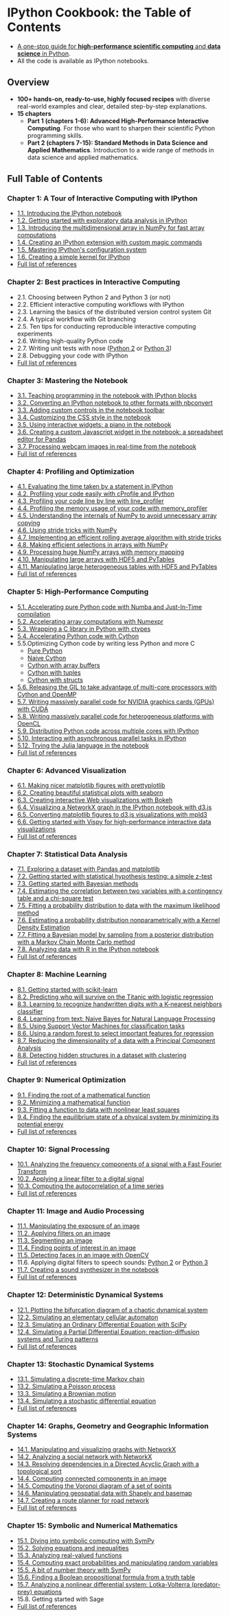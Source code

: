 # IPython Cookbook: the Table of Contents

* [A one-stop guide for **high-performance scientific computing** and **data science** in Python](http://ipython-books.github.io/).
* All the code is available as IPython notebooks.

## Overview

* **100+ hands-on, ready-to-use, highly focused recipes** with diverse real-world examples and clear, detailed step-by-step explanations.
* **15 chapters**
    * **Part 1 (chapters 1-6): Advanced High-Performance Interactive Computing**. For those who want to sharpen their scientific Python programming skills.
    * **Part 2 (chapters 7-15): Standard Methods in Data Science and Applied Mathematics**. Introduction to a wide range of methods in data science and applied mathematics.
    
    
## Full Table of Contents

### Chapter 1: A Tour of Interactive Computing with IPython

* [1.1. Introducing the IPython notebook](http://nbviewer.ipython.org/github/ipython-books/cookbook-code/blob/master/notebooks/chapter01_basic/01_notebook.ipynb)
* [1.2. Getting started with exploratory data analysis in IPython](http://nbviewer.ipython.org/github/ipython-books/cookbook-code/blob/master/notebooks/chapter01_basic/02_pandas.ipynb)
* [1.3. Introducing the multidimensional array in NumPy for fast array computations](http://nbviewer.ipython.org/github/ipython-books/cookbook-code/blob/master/notebooks/chapter01_basic/03_numpy.ipynb)
* [1.4. Creating an IPython extension with custom magic commands](http://nbviewer.ipython.org/github/ipython-books/cookbook-code/blob/master/notebooks/chapter01_basic/04_magic.ipynb)
* [1.5. Mastering IPython's configuration system](http://nbviewer.ipython.org/github/ipython-books/cookbook-code/blob/master/notebooks/chapter01_basic/05_config.ipynb)
* [1.6. Creating a simple kernel for IPython](http://nbviewer.ipython.org/github/ipython-books/cookbook-code/blob/master/notebooks/chapter01_basic/06_kernel.ipynb)
* [Full list of references](https://github.com/ipython-books/cookbook-code/blob/master/references/chapter01_intro.md)


### Chapter 2: Best practices in Interactive Computing

* 2.1. Choosing between Python 2 and Python 3 (or not)
* 2.2. Efficient interactive computing workflows with IPython
* 2.3. Learning the basics of the distributed version control system Git
* 2.4. A typical workflow with Git branching
* 2.5. Ten tips for conducting reproducible interactive computing experiments
* 2.6. Writing high-quality Python code
* 2.7. Writing unit tests with nose ([Python 2](http://nbviewer.ipython.org/github/ipython-books/cookbook-code/blob/master/notebooks/chapter02_best_practices/07_unittests_py2.ipynb) or [Python 3](http://nbviewer.ipython.org/github/ipython-books/cookbook-code/blob/master/notebooks/chapter02_best_practices/07_unittests.ipynb))
* 2.8. Debugging your code with IPython
* [Full list of references](https://github.com/ipython-books/cookbook-code/blob/master/references/chapter02_best_practices.md)


### Chapter 3: Mastering the Notebook

* [3.1. Teaching programming in the notebook with IPython blocks](http://nbviewer.ipython.org/github/ipython-books/cookbook-code/blob/master/notebooks/chapter03_notebook/01_blocks.ipynb)
* [3.2. Converting an IPython notebook to other formats with nbconvert](http://nbviewer.ipython.org/github/ipython-books/cookbook-code/blob/master/notebooks/chapter03_notebook/02_nbformat.ipynb)
* [3.3. Adding custom controls in the notebook toolbar](http://nbviewer.ipython.org/github/ipython-books/cookbook-code/blob/master/notebooks/chapter03_notebook/03_controls.ipynb)
* [3.4. Customizing the CSS style in the notebook](http://nbviewer.ipython.org/github/ipython-books/cookbook-code/blob/master/notebooks/chapter03_notebook/04_css.ipynb)
* [3.5. Using interactive widgets: a piano in the notebook](http://nbviewer.ipython.org/github/ipython-books/cookbook-code/blob/master/notebooks/chapter03_notebook/05_basic_widgets.ipynb)
* [3.6. Creating a custom Javascript widget in the notebook: a spreadsheet editor for Pandas](http://nbviewer.ipython.org/github/ipython-books/cookbook-code/blob/master/notebooks/chapter03_notebook/06_widgets.ipynb)
* [3.7. Processing webcam images in real-time from the notebook](http://nbviewer.ipython.org/github/ipython-books/cookbook-code/blob/master/notebooks/chapter03_notebook/07_webcam.ipynb)
* [Full list of references](https://github.com/ipython-books/cookbook-code/blob/master/references/chapter03_notebook.md)


### Chapter 4: Profiling and Optimization

* [4.1. Evaluating the time taken by a statement in IPython](http://nbviewer.ipython.org/github/ipython-books/cookbook-code/blob/master/notebooks/chapter04_optimization/01_timeit.ipynb)
* [4.2. Profiling your code easily with cProfile and IPython](http://nbviewer.ipython.org/github/ipython-books/cookbook-code/blob/master/notebooks/chapter04_optimization/02_profile.ipynb)
* [4.3. Profiling your code line by line with line_profiler](http://nbviewer.ipython.org/github/ipython-books/cookbook-code/blob/master/notebooks/chapter04_optimization/03_linebyline.ipynb)
* [4.4. Profiling the memory usage of your code with memory_profiler](http://nbviewer.ipython.org/github/ipython-books/cookbook-code/blob/master/notebooks/chapter04_optimization/04_memprof.ipynb)
* [4.5. Understanding the internals of NumPy to avoid unnecessary array copying](http://nbviewer.ipython.org/github/ipython-books/cookbook-code/blob/master/notebooks/chapter04_optimization/05_array_copies.ipynb)
* [4.6. Using stride tricks with NumPy](http://nbviewer.ipython.org/github/ipython-books/cookbook-code/blob/master/notebooks/chapter04_optimization/06_stride_tricks.ipynb)
* [4.7. Implementing an efficient rolling average algorithm with stride tricks](http://nbviewer.ipython.org/github/ipython-books/cookbook-code/blob/master/notebooks/chapter04_optimization/07_rolling_average.ipynb)
* [4.8. Making efficient selections in arrays with NumPy](http://nbviewer.ipython.org/github/ipython-books/cookbook-code/blob/master/notebooks/chapter04_optimization/08_efficient_selections.ipynb)
* [4.9. Processing huge NumPy arrays with memory mapping](http://nbviewer.ipython.org/github/ipython-books/cookbook-code/blob/master/notebooks/chapter04_optimization/09_memmap.ipynb)
* [4.10. Manipulating large arrays with HDF5 and PyTables](http://nbviewer.ipython.org/github/ipython-books/cookbook-code/blob/master/notebooks/chapter04_optimization/10_hdf5_array.ipynb)
* [4.11. Manipulating large heterogeneous tables with HDF5 and PyTables](http://nbviewer.ipython.org/github/ipython-books/cookbook-code/blob/master/notebooks/chapter04_optimization/11_hdf5_table.ipynb)
* [Full list of references](https://github.com/ipython-books/cookbook-code/blob/master/references/chapter04_optimization.md)


### Chapter 5: High-Performance Computing

* [5.1. Accelerating pure Python code with Numba and Just-In-Time compilation](http://nbviewer.ipython.org/github/ipython-books/cookbook-code/blob/master/notebooks/chapter05_hpc/01_numba.ipynb)
* [5.2. Accelerating array computations with Numexpr](http://nbviewer.ipython.org/github/ipython-books/cookbook-code/blob/master/notebooks/chapter05_hpc/02_numexpr.ipynb)
* [5.3. Wrapping a C library in Python with ctypes](http://nbviewer.ipython.org/github/ipython-books/cookbook-code/blob/master/notebooks/chapter05_hpc/03_ctypes.ipynb)
* [5.4. Accelerating Python code with Cython](http://nbviewer.ipython.org/github/ipython-books/cookbook-code/blob/master/notebooks/chapter05_hpc/04_cython.ipynb)
* 5.5.Optimizing Cython code by writing less Python and more C
    * [Pure Python](http://nbviewer.ipython.org/github/ipython-books/cookbook-code/blob/master/notebooks/chapter05_hpc/05_ray_1.ipynb)
    * [Naive Cython](http://nbviewer.ipython.org/github/ipython-books/cookbook-code/blob/master/notebooks/chapter05_hpc/05_ray_2.ipynb)
    * [Cython with array buffers](http://nbviewer.ipython.org/github/ipython-books/cookbook-code/blob/master/notebooks/chapter05_hpc/05_ray_3.ipynb)
    * [Cython with tuples](http://nbviewer.ipython.org/github/ipython-books/cookbook-code/blob/master/notebooks/chapter05_hpc/05_ray_4.ipynb)
    * [Cython with structs](http://nbviewer.ipython.org/github/ipython-books/cookbook-code/blob/master/notebooks/chapter05_hpc/05_ray_5.ipynb)
* [5.6. Releasing the GIL to take advantage of multi-core processors with Cython and OpenMP](http://nbviewer.ipython.org/github/ipython-books/cookbook-code/blob/master/notebooks/chapter05_hpc/06_openmp.ipynb)
* [5.7. Writing massively parallel code for NVIDIA graphics cards (GPUs) with CUDA](http://nbviewer.ipython.org/github/ipython-books/cookbook-code/blob/master/notebooks/chapter05_hpc/07_cuda.ipynb)
* [5.8. Writing massively parallel code for heterogeneous platforms with OpenCL](http://nbviewer.ipython.org/github/ipython-books/cookbook-code/blob/master/notebooks/chapter05_hpc/08_opencl.ipynb)
* [5.9. Distributing Python code across multiple cores with IPython](http://nbviewer.ipython.org/github/ipython-books/cookbook-code/blob/master/notebooks/chapter05_hpc/09_ipyparallel.ipynb)
* [5.10. Interacting with asynchronous parallel tasks in IPython](http://nbviewer.ipython.org/github/ipython-books/cookbook-code/blob/master/notebooks/chapter05_hpc/10_async.ipynb)
* [5.12. Trying the Julia language in the notebook](http://nbviewer.ipython.org/github/ipython-books/cookbook-code/blob/master/notebooks/chapter05_hpc/12_julia.ipynb)
* [Full list of references](https://github.com/ipython-books/cookbook-code/blob/master/references/chapter05_hpc.md)



### Chapter 6: Advanced Visualization

* [6.1. Making nicer matplotlib figures with prettyplotlib](http://nbviewer.ipython.org/github/ipython-books/cookbook-code/blob/master/notebooks/chapter06_viz/01_prettyplotlib.ipynb)
* [6.2. Creating beautiful statistical plots with seaborn](http://nbviewer.ipython.org/github/ipython-books/cookbook-code/blob/master/notebooks/chapter06_viz/02_seaborn.ipynb)
* [6.3. Creating interactive Web visualizations with Bokeh](http://nbviewer.ipython.org/github/ipython-books/cookbook-code/blob/master/notebooks/chapter06_viz/03_bokeh.ipynb)
* [6.4. Visualizing a NetworkX graph in the IPython notebook with d3.js](http://nbviewer.ipython.org/github/ipython-books/cookbook-code/blob/master/notebooks/chapter06_viz/04_d3.ipynb)
* [6.5. Converting matplotlib figures to d3.js visualizations with mpld3](http://nbviewer.ipython.org/github/ipython-books/cookbook-code/blob/master/notebooks/chapter06_viz/05_mpld3.ipynb)
* [6.6. Getting started with Vispy for high-performance interactive data visualizations](http://nbviewer.ipython.org/github/ipython-books/cookbook-code/blob/master/notebooks/chapter06_viz/06_vispy.ipynb)
* [Full list of references](https://github.com/ipython-books/cookbook-code/blob/master/references/chapter06_viz.md)


### Chapter 7: Statistical Data Analysis

* [7.1. Exploring a dataset with Pandas and matplotlib](http://nbviewer.ipython.org/github/ipython-books/cookbook-code/blob/master/notebooks/chapter07_stats/01_pandas.ipynb)
* [7.2. Getting started with statistical hypothesis testing: a simple z-test](http://nbviewer.ipython.org/github/ipython-books/cookbook-code/blob/master/notebooks/chapter07_stats/02_z_test.ipynb)
* [7.3. Getting started with Bayesian methods](http://nbviewer.ipython.org/github/ipython-books/cookbook-code/blob/master/notebooks/chapter07_stats/03_bayesian.ipynb)
* [7.4. Estimating the correlation between two variables with a contingency table and a chi-square test](http://nbviewer.ipython.org/github/ipython-books/cookbook-code/blob/master/notebooks/chapter07_stats/04_correlation.ipynb)
* [7.5. Fitting a probability distribution to data with the maximum likelihood method](http://nbviewer.ipython.org/github/ipython-books/cookbook-code/blob/master/notebooks/chapter07_stats/05_mlfit.ipynb)
* [7.6. Estimating a probability distribution nonparametrically with a Kernel Density Estimation](http://nbviewer.ipython.org/github/ipython-books/cookbook-code/blob/master/notebooks/chapter07_stats/06_kde.ipynb)
* [7.7. Fitting a Bayesian model by sampling from a posterior distribution with a Markov Chain Monte Carlo method](http://nbviewer.ipython.org/github/ipython-books/cookbook-code/blob/master/notebooks/chapter07_stats/07_pymc.ipynb)
* [7.8. Analyzing data with R in the IPython notebook](http://nbviewer.ipython.org/github/ipython-books/cookbook-code/blob/master/notebooks/chapter07_stats/08_r.ipynb)
* [Full list of references](https://github.com/ipython-books/cookbook-code/blob/master/references/chapter07_stats.md)


### Chapter 8: Machine Learning


* [8.1. Getting started with scikit-learn](http://nbviewer.ipython.org/github/ipython-books/cookbook-code/blob/master/notebooks/chapter08_ml/01_scikit.ipynb)
* [8.2. Predicting who will survive on the Titanic with logistic regression](http://nbviewer.ipython.org/github/ipython-books/cookbook-code/blob/master/notebooks/chapter08_ml/02_titanic.ipynb)
* [8.3. Learning to recognize handwritten digits with a K-nearest neighbors classifier](http://nbviewer.ipython.org/github/ipython-books/cookbook-code/blob/master/notebooks/chapter08_ml/03_digits.ipynb)
* [8.4. Learning from text: Naive Bayes for Natural Language Processing](http://nbviewer.ipython.org/github/ipython-books/cookbook-code/blob/master/notebooks/chapter08_ml/04_text.ipynb)
* [8.5. Using Support Vector Machines for classification tasks](http://nbviewer.ipython.org/github/ipython-books/cookbook-code/blob/master/notebooks/chapter08_ml/05_svm.ipynb)
* [8.6. Using a random forest to select important features for regression](http://nbviewer.ipython.org/github/ipython-books/cookbook-code/blob/master/notebooks/chapter08_ml/06_random_forest.ipynb)
* [8.7. Reducing the dimensionality of a data with a Principal Component Analysis](http://nbviewer.ipython.org/github/ipython-books/cookbook-code/blob/master/notebooks/chapter08_ml/07_pca.ipynb)
* [8.8. Detecting hidden structures in a dataset with clustering](http://nbviewer.ipython.org/github/ipython-books/cookbook-code/blob/master/notebooks/chapter08_ml/08_clustering.ipynb)
* [Full list of references](https://github.com/ipython-books/cookbook-code/blob/master/references/chapter08_ml.md)



### Chapter 9: Numerical Optimization

* [9.1. Finding the root of a mathematical function](http://nbviewer.ipython.org/github/ipython-books/cookbook-code/blob/master/notebooks/chapter09_numoptim/01_root.ipynb)
* [9.2. Minimizing a mathematical function](http://nbviewer.ipython.org/github/ipython-books/cookbook-code/blob/master/notebooks/chapter09_numoptim/02_minimize.ipynb)
* [9.3. Fitting a function to data with nonlinear least squares](http://nbviewer.ipython.org/github/ipython-books/cookbook-code/blob/master/notebooks/chapter09_numoptim/03_curvefitting.ipynb)
* [9.4. Finding the equilibrium state of a physical system by minimizing its potential energy](http://nbviewer.ipython.org/github/ipython-books/cookbook-code/blob/master/notebooks/chapter09_numoptim/04_energy.ipynb)
* [Full list of references](https://github.com/ipython-books/cookbook-code/blob/master/references/chapter09_numopt.md)


### Chapter 10: Signal Processing

* [10.1. Analyzing the frequency components of a signal with a Fast Fourier Transform](http://nbviewer.ipython.org/github/ipython-books/cookbook-code/blob/master/notebooks/chapter10_signal/01_fourier.ipynb)
* [10.2. Applying a linear filter to a digital signal](http://nbviewer.ipython.org/github/ipython-books/cookbook-code/blob/master/notebooks/chapter10_signal/02_filter.ipynb)
* [10.3. Computing the autocorrelation of a time series](http://nbviewer.ipython.org/github/ipython-books/cookbook-code/blob/master/notebooks/chapter10_signal/03_autocorrelation.ipynb)
* [Full list of references](https://github.com/ipython-books/cookbook-code/blob/master/references/chapter10_signal.md)


### Chapter 11: Image and Audio Processing

* [11.1. Manipulating the exposure of an image](http://nbviewer.ipython.org/github/ipython-books/cookbook-code/blob/master/notebooks/chapter11_image/01_exposure.ipynb)
* [11.2. Applying filters on an image](http://nbviewer.ipython.org/github/ipython-books/cookbook-code/blob/master/notebooks/chapter11_image/02_filters.ipynb)
* [11.3. Segmenting an image](http://nbviewer.ipython.org/github/ipython-books/cookbook-code/blob/master/notebooks/chapter11_image/03_segmentation.ipynb)
* [11.4. Finding points of interest in an image](http://nbviewer.ipython.org/github/ipython-books/cookbook-code/blob/master/notebooks/chapter11_image/04_interest.ipynb)
* [11.5. Detecting faces in an image with OpenCV](http://nbviewer.ipython.org/github/ipython-books/cookbook-code/blob/master/notebooks/chapter11_image/05_faces.ipynb)
* 11.6. Applying digital filters to speech sounds: [Python 2](http://nbviewer.ipython.org/github/ipython-books/cookbook-code/blob/master/notebooks/chapter11_image/06_speech_py2.ipynb) or [Python 3](http://nbviewer.ipython.org/github/ipython-books/cookbook-code/blob/master/notebooks/chapter11_image/06_speech.ipynb)
* [11.7. Creating a sound synthesizer in the notebook](http://nbviewer.ipython.org/github/ipython-books/cookbook-code/blob/master/notebooks/chapter11_image/07_synth.ipynb)
* [Full list of references](https://github.com/ipython-books/cookbook-code/blob/master/references/chapter11_image.md)


### Chapter 12: Deterministic Dynamical Systems

* [12.1. Plotting the bifurcation diagram of a chaotic dynamical system](http://nbviewer.ipython.org/github/ipython-books/cookbook-code/blob/master/notebooks/chapter12_deterministic/01_bifurcation.ipynb)
* [12.2. Simulating an elementary cellular automaton](http://nbviewer.ipython.org/github/ipython-books/cookbook-code/blob/master/notebooks/chapter12_deterministic/02_cellular.ipynb)
* [12.3. Simulating an Ordinary Differential Equation with SciPy](http://nbviewer.ipython.org/github/ipython-books/cookbook-code/blob/master/notebooks/chapter12_deterministic/03_ode.ipynb)
* [12.4. Simulating a Partial Differential Equation: reaction-diffusion systems and Turing patterns](http://nbviewer.ipython.org/github/ipython-books/cookbook-code/blob/master/notebooks/chapter12_deterministic/04_turing.ipynb)
* [Full list of references](https://github.com/ipython-books/cookbook-code/blob/master/references/chapter12_deterministic.md)


### Chapter 13: Stochastic Dynamical Systems

* [13.1. Simulating a discrete-time Markov chain](http://nbviewer.ipython.org/github/ipython-books/cookbook-code/blob/master/notebooks/chapter13_stochastic/01_markov.ipynb)
* [13.2. Simulating a Poisson process](http://nbviewer.ipython.org/github/ipython-books/cookbook-code/blob/master/notebooks/chapter13_stochastic/02_poisson.ipynb)
* [13.3. Simulating a Brownian motion](http://nbviewer.ipython.org/github/ipython-books/cookbook-code/blob/master/notebooks/chapter13_stochastic/03_brownian.ipynb)
* [13.4. Simulating a stochastic differential equation](http://nbviewer.ipython.org/github/ipython-books/cookbook-code/blob/master/notebooks/chapter13_stochastic/04_sde.ipynb)
* [Full list of references](https://github.com/ipython-books/cookbook-code/blob/master/references/chapter13_stochastic.md)



### Chapter 14: Graphs, Geometry and Geographic Information Systems

* [14.1. Manipulating and visualizing graphs with NetworkX](http://nbviewer.ipython.org/github/ipython-books/cookbook-code/blob/master/notebooks/chapter14_graphgeo/01_networkx.ipynb)
* [14.2. Analyzing a social network with NetworkX](http://nbviewer.ipython.org/github/ipython-books/cookbook-code/blob/master/notebooks/chapter14_graphgeo/02_social.ipynb)
* [14.3. Resolving dependencies in a Directed Acyclic Graph with a topological sort](http://nbviewer.ipython.org/github/ipython-books/cookbook-code/blob/master/notebooks/chapter14_graphgeo/03_dag.ipynb)
* [14.4. Computing connected components in an image](http://nbviewer.ipython.org/github/ipython-books/cookbook-code/blob/master/notebooks/chapter14_graphgeo/04_connected.ipynb)
* [14.5. Computing the Voronoi diagram of a set of points](http://nbviewer.ipython.org/github/ipython-books/cookbook-code/blob/master/notebooks/chapter14_graphgeo/05_voronoi.ipynb)
* [14.6. Manipulating geospatial data with Shapely and basemap](http://nbviewer.ipython.org/github/ipython-books/cookbook-code/blob/master/notebooks/chapter14_graphgeo/06_gis.ipynb)
* [14.7. Creating a route planner for road network](http://nbviewer.ipython.org/github/ipython-books/cookbook-code/blob/master/notebooks/chapter14_graphgeo/07_gps.ipynb)
* [Full list of references](https://github.com/ipython-books/cookbook-code/blob/master/references/chapter14_graphs.md)



### Chapter 15: Symbolic and Numerical Mathematics

* [15.1. Diving into symbolic computing with SymPy](http://nbviewer.ipython.org/github/ipython-books/cookbook-code/blob/master/notebooks/chapter15_symbolic/01_sympy_intro.ipynb)
* [15.2. Solving equations and inequalities](http://nbviewer.ipython.org/github/ipython-books/cookbook-code/blob/master/notebooks/chapter15_symbolic/02_solvers.ipynb)
* [15.3. Analyzing real-valued functions](http://nbviewer.ipython.org/github/ipython-books/cookbook-code/blob/master/notebooks/chapter15_symbolic/03_function.ipynb)
* [15.4. Computing exact probabilities and manipulating random variables](http://nbviewer.ipython.org/github/ipython-books/cookbook-code/blob/master/notebooks/chapter15_symbolic/04_stats.ipynb)
* [15.5. A bit of number theory with SymPy](http://nbviewer.ipython.org/github/ipython-books/cookbook-code/blob/master/notebooks/chapter15_symbolic/05_number_theory.ipynb)
* [15.6. Finding a Boolean propositional formula from a truth table](http://nbviewer.ipython.org/github/ipython-books/cookbook-code/blob/master/notebooks/chapter15_symbolic/06_logic.ipynb)
* [15.7. Analyzing a nonlinear differential system: Lotka-Volterra (predator-prey) equations](http://nbviewer.ipython.org/github/ipython-books/cookbook-code/blob/master/notebooks/chapter15_symbolic/07_lotka.ipynb)
* 15.8. Getting started with Sage
* [Full list of references](https://github.com/ipython-books/cookbook-code/blob/master/references/chapter15_symbolic.md)

